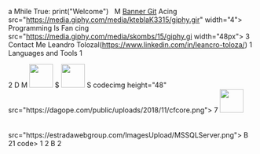  a Mhile True: print("Welcome") <img src="https://media.giphy.com/media/LrBhcJkKSEFP564/giphy.gif" width="4@px">
M [Banner Git](https://user-images.githubusercontent.com/62771419/127888147-817ef811-1863-4b7b-be73-1c74ac12890.png)
Acing src="https://media.giphy.com/media/kteblaK3315/giphy.gir" width="4"> Programming Is Fan cing src="https://media.giphy.com/media/skombs/15/giphy.gi
width="48px">
3
Contact Me Leandro Tolozal(https://www.linkedin.com/in/leancro-toloza/)
1
Languages and Tools
1
<div width="300px" height="308x background"red"></div>
2
D
M <code><img height="48" src="https://upload.wikimedia.org/wikipedia/commons/thumb/e/ee/.NET Core_logo.svg/20px-NET Core_logn.svg.png"></code>
$ <code><img height="48" src="https://www.secret-source.eu/wp-content/uploads/2017/11/microsoft-net-logo.jpg"></code>
S codecimg height="48"
src="https://dagope.com/public/uploads/2018/11/cfcore.png"></code>
7 <code><img height="48"
src="https://encrypted-tbn0.gstatic.com/images?q=tbn:ANd9GcQy97x3hcHCt3c_4/HDpQ@945GXZyXuLe6h24Xab8174Pt8ZhE361QsitwgZU&usqp=CAU"></code>
src="https://estradawebgroup.com/ImagesUpload/MSSQLServer.png"></code>
B <code><img height="48"
R <code><img height a
sre"https://rww.githubusercontent.com/githuh/explore/8068-129w7d4ef2fcalell21@felle151741494d/topics/mysql/mysql.png"></code>
21 code><ing height="" src="https://rae.githubusercontent.com/github/explore/8642/d4e+2+cale82350351/d3494d/topics/git/git.png"></code>
1
2
B
2
